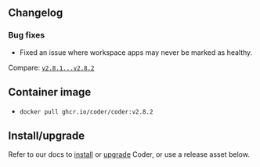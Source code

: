 ## Changelog

### Bug fixes

- Fixed an issue where workspace apps may never be marked as healthy.

Compare: [`v2.8.1...v2.8.2`](https://github.com/coder/coder/compare/v2.8.1...v2.8.2)

## Container image

- `docker pull ghcr.io/coder/coder:v2.8.2`

## Install/upgrade

Refer to our docs to [install](https://coder.com/docs/v2/latest/install) or [upgrade](https://coder.com/docs/v2/latest/admin/upgrade) Coder, or use a release asset below.
